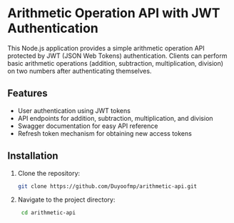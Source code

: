 # Arithmetic Operation API with JWT Authentication

This Node.js application provides a simple arithmetic operation API protected by JWT (JSON Web Tokens) authentication. Clients can perform basic arithmetic operations (addition, subtraction, multiplication, division) on two numbers after authenticating themselves.

## Features

- User authentication using JWT tokens
- API endpoints for addition, subtraction, multiplication, and division
- Swagger documentation for easy API reference
- Refresh token mechanism for obtaining new access tokens

## Installation

1. Clone the repository:

   ```bash
   git clone https://github.com/Duyoofmp/arithmetic-api.git

2. Navigate to the project directory:

   ```bash
    cd arithmetic-api

